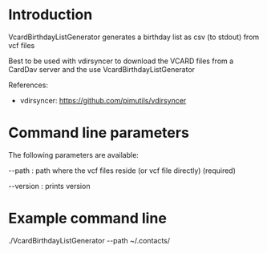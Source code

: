 # Introduction
VcardBirthdayListGenerator generates a birthday list as csv (to stdout) from vcf files

Best to be used with vdirsyncer to download the VCARD files from a CardDav server
and the use VcardBirthdayListGenerator

References:
- vdirsyncer: https://github.com/pimutils/vdirsyncer 

# Command line parameters
The following parameters are available:

  --path : path where the vcf files reside (or vcf file directly) (required)
		
  --version : prints version



# Example command line
./VcardBirthdayListGenerator --path ~/.contacts/

